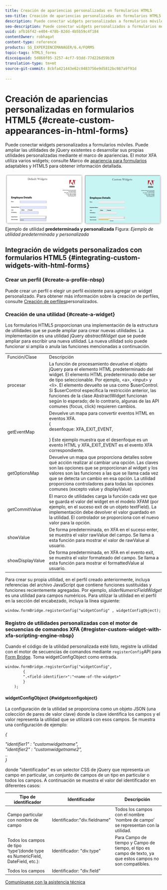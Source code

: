 ```yaml
---
title: Creación de apariencias personalizadas en formularios HTML5
seo-title: Creación de apariencias personalizadas en formularios HTML5
description: Puede conectar widgets personalizados a formularios móviles. Puede ampliar los widgets de jQuery existentes o desarrollar sus propios widgets personalizados.
seo-description: Puede conectar widgets personalizados a formularios móviles. Puede ampliar los widgets de jQuery existentes o desarrollar sus propios widgets personalizados.
uuid: afb16f42-e404-478b-82dd-4b5b59c4f184
contentOwner: robhagat
content-type: reference
products: SG_EXPERIENCEMANAGER/6.4/FORMS
topic-tags: hTML5_forms
discoiquuid: 5d860f05-3257-4cf7-93dd-77d226d59b39
translation-type: tm+mt
source-git-commit: 8cbfa421443e62c0483756e9d5812bc987a9f91d

---
```



# Creación de apariencias personalizadas en formularios HTML5 {#create-custom-appearances-in-html-forms}

Puede conectar widgets personalizados a formularios móviles. Puede ampliar las utilidades de jQuery existentes o desarrollar sus propias utilidades personalizadas mediante el marco de apariencias. El motor XFA utiliza varios widgets; consulte Marco de [apariencia para formularios](/help/forms/using/introduction-widgets.md) adaptables y HTML5 para obtener información detallada.

![](assets/custom-widgets.jpg) Ejemplo de utilidad **predeterminada y personalizada** Figura: *Ejemplo de utilidad predeterminada y personalizada*

## Integración de widgets personalizados con formularios HTML5 {#integrating-custom-widgets-with-html-forms}

### Crear un perfil {#create-a-profile-nbsp}

Puede crear un perfil o elegir un perfil existente para agregar un widget personalizado. Para obtener más información sobre la creación de perfiles, consulte [Creación de perfiles](/help/forms/using/custom-profile.md)personalizados.

### Creación de una utilidad {#create-a-widget}

Los formularios HTML5 proporcionan una implementación de la estructura de utilidades que se puede ampliar para crear nuevas utilidades. La implementación es una utilidad jQuery *abstractWidget* que se puede ampliar para escribir una nueva utilidad. La nueva utilidad solo puede funcionar si amplía o anula las funciones mencionadas a continuación.

<table> 
 <tbody> 
  <tr> 
   <td>Función/Clase</td> 
   <td>Descripción</td> 
  </tr> 
  <tr> 
   <td>procesar</td> 
   <td>La función de procesamiento devuelve el objeto jQuery para el elemento HTML predeterminado del widget. El elemento HTML predeterminado debe ser de tipo seleccionable. Por ejemplo, &lt;a&gt;, &lt;input&gt; y &lt;li&gt;. El elemento devuelto se usa como $userControl. Si $userControl especifica la restricción anterior, las funciones de la clase AbstractWidget funcionan según lo esperado; de lo contrario, algunas de las API comunes (focus, click) requieren cambios. </td> 
  </tr> 
  <tr> 
   <td>getEventMap</td> 
   <td>Devuelve un mapa para convertir eventos HTML en eventos XFA. <br /> {<br /> desenfoque: XFA_EXIT_EVENT,<br /><br /> } Este ejemplo muestra que el desenfoque es un evento HTML y XFA_EXIT_EVENT es el evento XFA correspondiente. </td> 
  </tr> 
  <tr> 
   <td>getOptionsMap</td> 
   <td>Devuelve un mapa que proporciona detalles sobre qué acción realizar al cambiar una opción. Las claves son las opciones que se proporcionan al widget y los valores son las funciones a las que se llama cada vez que se detecta un cambio en esa opción. La utilidad proporciona controladores para todas las opciones comunes (excepto value y displayValue)</td> 
  </tr> 
  <tr> 
   <td>getCommitValue</td> 
   <td>El marco de utilidades carga la función cada vez que se guarda el valor del widget en el modelo XFAM (por ejemplo, en el suceso exit de un objeto textField). La implementación debe devolver el valor guardado en la utilidad. El controlador se proporciona con el nuevo valor para la opción.</td> 
  </tr> 
  <tr> 
   <td>showValue</td> 
   <td>De forma predeterminada, en XFA en el suceso enter, se muestra el valor rawValue del campo. Se llama a esta función para mostrar el valor de rawValue al usuario. </td> 
  </tr> 
  <tr> 
   <td>showDisplayValue</td> 
   <td>De forma predeterminada, en XFA en el evento exit, se muestra el valor formateado del campo. Se llama a esta función para mostrar el formattedValue al usuario. </td> 
  </tr> 
 </tbody> 
</table>

Para crear su propia utilidad, en el perfil creado anteriormente, incluya referencias del archivo JavaScript que contiene funciones sustituidas y funciones recientemente agregadas. Por ejemplo, *sliderNumericFieldWidget* es una utilidad para campos numéricos. Para utilizar la utilidad en el perfil en la sección del encabezado, incluya la línea siguiente:

```
window.formBridge.registerConfig("widgetConfig" , widgetConfigObject);
```

### Registro de utilidades personalizadas con el motor de secuencias de comandos XFA {#register-custom-widget-with-xfa-scripting-engine-nbsp}

Cuando el código de la utilidad personalizada esté listo, registre la utilidad con el motor de secuencias de comandos mediante `registerConfig`API para [Form Bridge](/help/forms/using/form-bridge-apis.md). Toma widgetConfigObject como entrada.

```
window.formBridge.registerConfig("widgetConfig",
        {
        ".<field-identifier>":"<name-of-the-widget>"
        }
    );
```

#### widgetConfigObject {#widgetconfigobject}

La configuración de la utilidad se proporciona como un objeto JSON (una colección de pares de valor clave) donde la clave identifica los campos y el valor representa la utilidad que se utilizará con esos campos. Se muestra una configuración de ejemplo:

*{*

*&quot;identifier1&quot; : &quot;customwidgetname&quot;,\
&quot;identifier2&quot; : &quot;customwidgetname2&quot;,\
..\
}*

donde &quot;identificador&quot; es un selector CSS de jQuery que representa un campo en particular, un conjunto de campos de un tipo en particular o todos los campos. A continuación se muestra el valor del identificador en diferentes casos:

| Tipo de identificador | Identificador | Descripción |
|---|---|---|
| Campo particular con nombre de campo | Identificador:&quot;div.fieldname&quot; | Todos los campos con el nombre ‘nombre de campo’ se representan con la utilidad. |
| Todos los campos de tipo ‘type’(donde type es NumericField, DateField, etc.): | Identificador: &quot;div.type&quot; | Para Campo de tiempo y Campo de tiempo, el tipo es campo de texto, ya que estos campos no son compatibles. |
| Todos los campos | Identificador: &quot;div.field&quot; |  |

[Comuníquese con la asistencia técnica](https://www.adobe.com/account/sign-in.supportportal.html)
